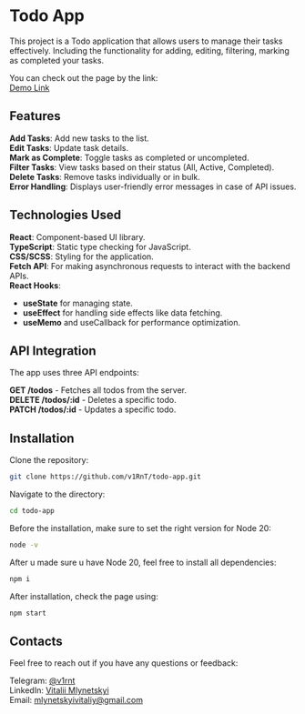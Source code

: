 # Todo App

This project is a Todo application that allows users to manage their tasks effectively. Including the functionality for adding, editing, filtering, marking as completed your tasks.

You can check out the page by the link: \
[Demo Link](https://v1rnt.github.io/todo-app/)

## Features

**Add Tasks**: Add new tasks to the list. \
**Edit Tasks**: Update task details. \
**Mark as Complete**: Toggle tasks as completed or uncompleted. \
**Filter Tasks**: View tasks based on their status (All, Active, Completed). \
**Delete Tasks**: Remove tasks individually or in bulk. \
**Error Handling**: Displays user-friendly error messages in case of API issues.

## Technologies Used

**React**: Component-based UI library. \
**TypeScript**: Static type checking for JavaScript. \
**CSS/SCSS**: Styling for the application. \
**Fetch API**: For making asynchronous requests to interact with the backend APIs. \
**React Hooks**:

- **useState** for managing state.
- **useEffect** for handling side effects like data fetching.
- **useMemo** and useCallback for performance optimization.

## API Integration

The app uses three API endpoints:

**GET /todos** - Fetches all todos from the server. \
**DELETE /todos/:id** - Deletes a specific todo. \
**PATCH /todos/:id** - Updates a specific todo.

## Installation

Clone the repository:

```bash
git clone https://github.com/v1RnT/todo-app.git
```

Navigate to the directory:

```bash
cd todo-app
```

Before the installation, make sure to set the right version for Node 20:

```bash
node -v
```

After u made sure u have Node 20, feel free to install all dependencies:

```bash
npm i
```

After installation, check the page using:

```bash
npm start
```

## Contacts

Feel free to reach out if you have any questions or feedback:

Telegram: [@v1rnt](https://t.me/v1RnT) \
LinkedIn: [Vitalii Mlynetskyi](https://www.linkedin.com/in/vitalii-mlynetskyi-62823727b/) \
Email: mlynetskyivitaliy@gmail.com

